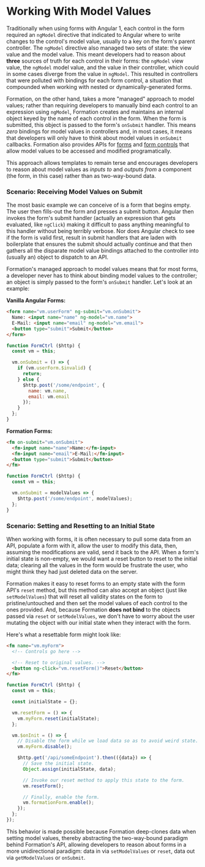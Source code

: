 # Working With Model Values

Traditionally when using forms with Angular 1, each control in the form required an `ngModel` directive that indicated to Angular where to write changes to the control's model value, usually to a key on the form's parent controller. The `ngModel` directive also managed two sets of state: the view value and the model value. This meant developers had to reason about **three** sources of truth for each control in their forms: the `ngModel` view value, the `ngModel` model value, and the value in their controller, which could in some cases diverge from the value in `ngModel`. This resulted in controllers that were polluted with bindings for each form control, a situation that compounded when working with nested or dynamically-generated forms.

Formation, on the other hand, takes a more "managed" approach to model values; rather than requiring developers to manually bind each control to an expression using `ngModel`, Formation creates and maintains an internal object keyed by the name of each control in the form. When the form is submitted, this object is passed to the form's `onSubmit` handler. This means _zero_ bindings for model values in controllers and, in most cases, it means that developers will only have to think about model values in `onSubmit` callbacks. Formation also provides APIs for [forms](/components/form.md) and [form controls](/advanced/formation-control.md) that allow model values to be accessed and modified programatically.

This approach allows templates to remain terse and encourages developers to reason about model values as _inputs to_ and _outputs from_ a component \(the form, in this case\) rather than as two-way-bound data.

### Scenario: Receiving Model Values on Submit

The most basic example we can conceive of is a form that begins empty. The user then fills-out the form and presses a submit button. Angular then invokes the form's submit handler \(actually an expression that gets evaluated, like `ngClick`\) making it difficult to pass anything meaningful to this handler without being terribly verbose. Nor does Angular check to see if the form is valid first, result in submit handlers that are laden with boilerplate that ensures the submit should actually continue and that then gathers all the disparate model value bindings attached to the controller into \(usually an\) object to dispatch to an API.

Formation's managed approach to model values means that for most forms, a developer never has to think about binding model values to the controller; an object is simply passed to the form's `onSubmit` handler. Let's look at an example:

**Vanilla Angular Forms:**

```html
<form name="vm.userForm" ng-submit="vm.onSubmit">
  Name: <input name="name" ng-model="vm.name">
  E-Mail: <input name="email" ng-model="vm.email">
  <button type="submit">Submit</button>
</form>
```

```js
function FormCtrl ($http) {
  const vm = this;

  vm.onSubmit = () => {
    if (vm.userForm.$invalid) {
      return;
    } else {
      $http.post('/some/endpoint', {
        name: vm.name,
        email: vm.email
      });
    }
  };
}
```

**Formation Forms:**

```html
<fm on-submit="vm.onSubmit">
  <fm-input name="name">Name:</fm-input>
  <fm-input name="email">E-Mail:</fm-input>
  <button type="submit">Submit</button>
</fm>
```

```js
function FormCtrl ($http) {
  const vm = this;

  vm.onSubmit = modelValues => {
    $http.post('/some/endpoint', modelValues);
  };
}
```

### Scenario: Setting and Resetting to an Initial State

When working with forms, it is often necessary to pull some data from an API, populate a form with it, allow the user to modify this data, then, assuming the modifications are valid, send it back to the API. When a form's initial state is non-empty, we would want a reset button to reset to the initial data; clearing all the values in the form would be frustrate the user, who might think they had just deleted data on the server.

Formation makes it easy to reset forms to an empty state with the form API's `reset` method, but this method can also accept an object \(just like `setModelValues`\) that will reset all validity states on the form to pristine/untouched and then set the model values of each control to the ones provided. And, because Formation **does not bind** to the objects passed via `reset` or `setModelValues`, we don't have to worry about the user mutating the object with our initial state when they interact with the form.

Here's what a resettable form might look like:

```html
<fm name="vm.myForm">
  <!-- Controls go here -->

  <!-- Reset to original values. -->
  <button ng-click="vm.resetForm()">Reset</button>
</fm>
```

```js
function FormCtrl ($http) {
  const vm = this;

  const initialState = {};

  vm.resetForm = () => {
    vm.myForm.reset(initialState);
  };

  vm.$onInit = () => {
    // Disable the form while we load data so as to avoid weird state.
    vm.myForm.disable();

    $http.get('/api/someEndpoint').then(({data}) => {
      // Save the initial state.
      Object.assign(initialState, data);

      // Invoke our reset method to apply this state to the form.
      vm.resetForm();

      // Finally, enable the form.
      vm.formationForm.enable();
    });
  };
});
```

This behavior is made possible because Formation deep-clones data when setting model values, thereby abstracting the two-way-bound paradigm behind Formation's API, allowing developers to reason about forms in a more unidirectional paradigm: data in via `setModelValues` or `reset`, data out via `getModelValues` or `onSubmit`.

